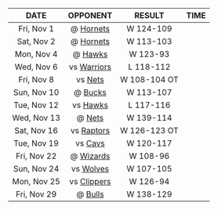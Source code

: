 |    DATE     |             OPPONENT              |    RESULT    |  TIME  |
|:-----------:|:---------------------------------:|:------------:|:------:|
| Fri, Nov 1  | @ [Hornets](/r/CharlotteHornets)  |  W 124-109   |        |
| Sat, Nov 2  | @ [Hornets](/r/CharlotteHornets)  |  W 113-103   |        |
| Mon, Nov 4  |    @ [Hawks](/r/AtlantaHawks)     |   W 123-93   |        |
| Wed, Nov 6  |    vs [Warriors](/r/warriors)     |  L 118-112   |        |
| Fri, Nov 8  |       vs [Nets](/r/GoNets)        | W 108-104 OT |        |
| Sun, Nov 10 |      @ [Bucks](/r/MkeBucks)       |  W 113-107   |        |
| Tue, Nov 12 |    vs [Hawks](/r/AtlantaHawks)    |  L 117-116   |        |
| Wed, Nov 13 |        @ [Nets](/r/GoNets)        |  W 139-114   |        |
| Sat, Nov 16 |  vs [Raptors](/r/torontoraptors)  | W 126-123 OT |        |
| Tue, Nov 19 |    vs [Cavs](/r/clevelandcavs)    |  W 120-117   |        |
| Fri, Nov 22 | @ [Wizards](/r/washingtonwizards) |   W 108-96   |        |
| Sun, Nov 24 |   vs [Wolves](/r/timberwolves)    |  W 107-105   |        |
| Mon, Nov 25 |   vs [Clippers](/r/LAClippers)    |   W 126-94   |        |
| Fri, Nov 29 |    @ [Bulls](/r/chicagobulls)     |  W 138-129   |        |